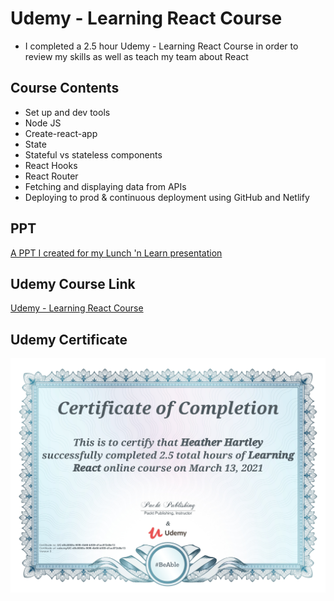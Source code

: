 # Udemy - Learning React Course
- I completed a 2.5 hour Udemy - Learning React Course in order to review my skills as well as teach my team about React

## Course Contents
- Set up and dev tools
- Node JS
- Create-react-app
- State
- Stateful vs stateless components
- React Hooks
- React Router
- Fetching and displaying data from APIs
- Deploying to prod & continuous deployment using GitHub and Netlify

## PPT
[A PPT I created for my Lunch 'n Learn presentation](https://docs.google.com/presentation/d/1KZxs0QLMxvISEgjARX7Cj7QA_y5XeSqhYW5bw-9aJ7s/edit?usp=sharing)

## Udemy Course Link
[Udemy - Learning React Course](https://www.udemy.com/course/learning-react/)

## Udemy Certificate
![Heather Hartley React Certification](heather-hartley-react-certification.jpeg)
